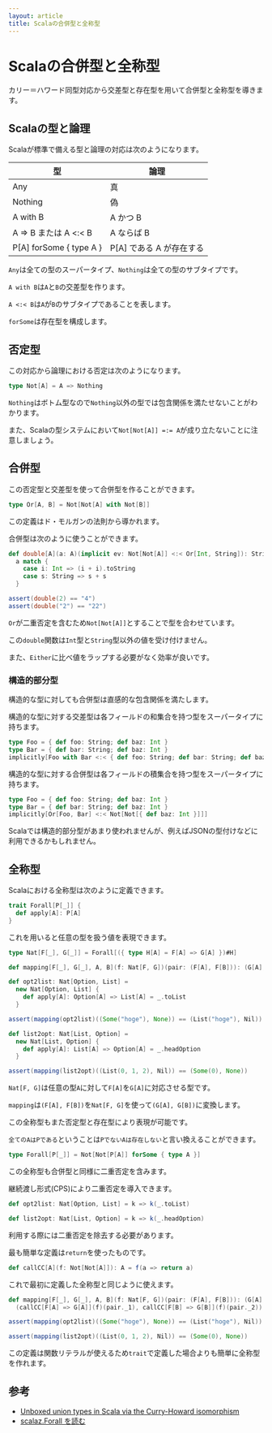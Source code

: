 ```yaml
---
layout: article
title: Scalaの合併型と全称型
---
```


# Scalaの合併型と全称型

カリー＝ハワード同型対応から交差型と存在型を用いて合併型と全称型を導きます。

## Scalaの型と論理

Scalaが標準で備える型と論理の対応は次のようになります。

<table class="table">
  <thead>
    <tr><th>型</th><th>論理</th></tr>
  </thead>
  <tbody>
    <tr><td>Any</td><td>真</td></tr>
    <tr><td>Nothing</td><td>偽</td></tr>
    <tr><td>A with B</td><td>A かつ B</td></tr>
    <tr><td>A => B または A <:< B</td><td>A ならば B</td></tr>
    <tr><td>P[A] forSome { type A }</td><td>P[A] である A が存在する</td></tr>
  </tbody>
</table>

`Any`は全ての型のスーパータイプ、`Nothing`は全ての型のサブタイプです。

`A with B`は`A`と`B`の交差型を作ります。

`A <:< B`は`A`が`B`のサブタイプであることを表します。

`forSome`は存在型を構成します。

## 否定型

この対応から論理における否定は次のようになります。

```scala
type Not[A] = A => Nothing
```

`Nothing`はボトム型なので`Nothing`以外の型では包含関係を満たせないことがわかります。

また、Scalaの型システムにおいて`Not[Not[A]] =:= A`が成り立たないことに注意しましょう。

## 合併型

この否定型と交差型を使って合併型を作ることができます。

```scala
type Or[A, B] = Not[Not[A] with Not[B]]
```

この定義はド・モルガンの法則から導かれます。

合併型は次のように使うことができます。

```scala
def double[A](a: A)(implicit ev: Not[Not[A]] <:< Or[Int, String]): String =
  a match {
    case i: Int => (i + i).toString
    case s: String => s + s
  }

assert(double(2) == "4")
assert(double("2") == "22")
```

`Or`が二重否定を含むため`Not[Not[A]]`とすることで型を合わせています。

この`double`関数は`Int`型と`String`型以外の値を受け付けません。

また、`Either`に比べ値をラップする必要がなく効率が良いです。

### 構造的部分型

構造的な型に対しても合併型は直感的な包含関係を満たします。

構造的な型に対する交差型は各フィールドの和集合を持つ型をスーパータイプに持ちます。

```scala
type Foo = { def foo: String; def baz: Int }
type Bar = { def bar: String; def baz: Int }
implicitly[Foo with Bar <:< { def foo: String; def bar: String; def baz: Int }]
```

構造的な型に対する合併型は各フィールドの積集合を持つ型をスーパータイプに持ちます。

```scala
type Foo = { def foo: String; def baz: Int }
type Bar = { def bar: String; def baz: Int }
implicitly[Or[Foo, Bar] <:< Not[Not[{ def baz: Int }]]]
```

Scalaでは構造的部分型があまり使われませんが、例えばJSONの型付けなどに利用できるかもしれません。

## 全称型

Scalaにおける全称型は次のように定義できます。

```scala
trait Forall[P[_]] {
  def apply[A]: P[A]
}
```

これを用いると任意の型を扱う値を表現できます。

```scala
type Nat[F[_], G[_]] = Forall[({ type H[A] = F[A] => G[A] })#H]

def mapping[F[_], G[_], A, B](f: Nat[F, G])(pair: (F[A], F[B])): (G[A], G[B]) = (f[A](pair._1), f[B](pair._2))

def opt2list: Nat[Option, List] =
  new Nat[Option, List] {
    def apply[A]: Option[A] => List[A] = _.toList
  }

assert(mapping(opt2list)((Some("hoge"), None)) == (List("hoge"), Nil))

def list2opt: Nat[List, Option] =
  new Nat[List, Option] {
    def apply[A]: List[A] => Option[A] = _.headOption
  }

assert(mapping(list2opt)((List(0, 1, 2), Nil)) == (Some(0), None))
```

`Nat[F, G]`は任意の型`A`に対して`F[A]`を`G[A]`に対応させる型です。

`mapping`は`(F[A], F[B])`を`Nat[F, G]`を使って`(G[A], G[B])`に変換します。

この全称型もまた否定型と存在型により表現が可能です。

`全てのAはPである`ということは`PでないAは存在しない`と言い換えることができます。

```scala
type Forall[P[_]] = Not[Not[P[A]] forSome { type A }]
```

この全称型も合併型と同様に二重否定を含みます。

継続渡し形式(CPS)により二重否定を導入できます。

```scala
def opt2list: Nat[Option, List] = k => k(_.toList)

def list2opt: Nat[List, Option] = k => k(_.headOption)
```

利用する際には二重否定を除去する必要があります。

最も簡単な定義は`return`を使ったものです。

```scala
def callCC[A](f: Not[Not[A]]): A = f(a => return a)
```

これで最初に定義した全称型と同じように使えます。

```scala
def mapping[F[_], G[_], A, B](f: Nat[F, G])(pair: (F[A], F[B])): (G[A], G[B]) =
  (callCC[F[A] => G[A]](f)(pair._1), callCC[F[B] => G[B]](f)(pair._2))

assert(mapping(opt2list)((Some("hoge"), None)) == (List("hoge"), Nil))

assert(mapping(list2opt)((List(0, 1, 2), Nil)) == (Some(0), None))
```

この定義は関数リテラルが使えるため`trait`で定義した場合よりも簡単に全称型を作れます。

## 参考

* [Unboxed union types in Scala via the Curry-Howard isomorphism](http://www.chuusai.com/2011/06/09/scala-union-types-curry-howard/)
* [scalaz.Forall を読む](http://d.hatena.ne.jp/leque/20111226/p1)
